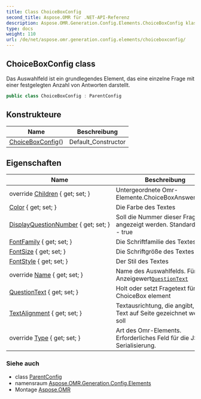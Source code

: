 ```yaml
---
title: Class ChoiceBoxConfig
second_title: Aspose.OMR für .NET-API-Referenz
description: Aspose.OMR.Generation.Config.Elements.ChoiceBoxConfig klas. Das Auswahlfeld ist ein grundlegendes Element das eine einzelne Frage mit einer festgelegten Anzahl von Antworten darstellt.
type: docs
weight: 110
url: /de/net/aspose.omr.generation.config.elements/choiceboxconfig/
---
```

## ChoiceBoxConfig class

Das Auswahlfeld ist ein grundlegendes Element, das eine einzelne Frage mit einer festgelegten Anzahl von Antworten darstellt.

```csharp
public class ChoiceBoxConfig : ParentConfig
```

## Konstrukteure

| Name | Beschreibung |
| --- | --- |
| [ChoiceBoxConfig](choiceboxconfig/)() | Default_Constructor |

## Eigenschaften

| Name | Beschreibung |
| --- | --- |
| override [Children](../../aspose.omr.generation.config.elements/choiceboxconfig/children/) { get; set; } | Untergeordnete Omr-Elemente.ChoiceBoxAnswerConfig |
| [Color](../../aspose.omr.generation.config.elements/choiceboxconfig/color/) { get; set; } | Die Farbe des Textes |
| [DisplayQuestionNumber](../../aspose.omr.generation.config.elements/choiceboxconfig/displayquestionnumber/) { get; set; } | Soll die Nummer dieser Frage angezeigt werden. Standardmäßig - true |
| [FontFamily](../../aspose.omr.generation.config.elements/choiceboxconfig/fontfamily/) { get; set; } | Die Schriftfamilie des Textes |
| [FontSize](../../aspose.omr.generation.config.elements/choiceboxconfig/fontsize/) { get; set; } | Die Schriftgröße des Textes |
| [FontStyle](../../aspose.omr.generation.config.elements/choiceboxconfig/fontstyle/) { get; set; } | Der Stil des Textes |
| override [Name](../../aspose.omr.generation.config.elements/choiceboxconfig/name/) { get; set; } | Name des Auswahlfelds. Für Anzeigewert[`QuestionText`](./questiontext/) |
| [QuestionText](../../aspose.omr.generation.config.elements/choiceboxconfig/questiontext/) { get; set; } | Holt oder setzt Fragetext für ChoiceBox element |
| [TextAlignment](../../aspose.omr.generation.config.elements/choiceboxconfig/textalignment/) { get; set; } | Textausrichtung, die angibt, wo Text auf Seite gezeichnet werden soll |
| override [Type](../../aspose.omr.generation.config.elements/choiceboxconfig/type/) { get; set; } | Art des Omr-Elements. Erforderliches Feld für die JSON-Serialisierung. |

### Siehe auch

* class [ParentConfig](../../aspose.omr.generation.config/parentconfig/)
* namensraum [Aspose.OMR.Generation.Config.Elements](../../aspose.omr.generation.config.elements/)
* Montage [Aspose.OMR](../../)


